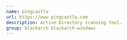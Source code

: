 ```yaml
---
name: pingcastle
url: https://www.pingcastle.com
description: Active Directory scanning tool.
group: blackarch blackarch-windows
---
```

